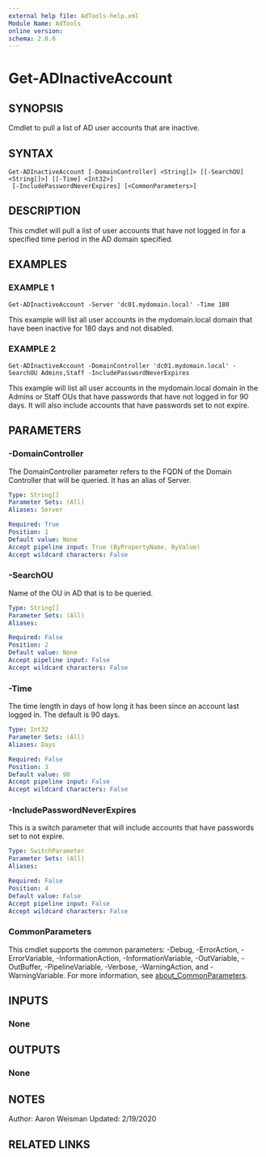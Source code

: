 ```yaml
---
external help file: AdTools-help.xml
Module Name: AdTools
online version:
schema: 2.0.0
---
```


# Get-ADInactiveAccount

## SYNOPSIS
Cmdlet to pull a list of AD user accounts that are inactive.

## SYNTAX

```
Get-ADInactiveAccount [-DomainController] <String[]> [[-SearchOU] <String[]>] [[-Time] <Int32>]
 [-IncludePasswordNeverExpires] [<CommonParameters>]
```

## DESCRIPTION
This cmdlet will pull a list of user accounts that have not logged in for a specified time period in the AD domain specified.

## EXAMPLES

### EXAMPLE 1
```
Get-ADInactiveAccount -Server 'dc01.mydomain.local' -Time 180
```

This example will list all user accounts in the mydomain.local domain that have been inactive for 180 days and not disabled.

### EXAMPLE 2
```
Get-ADInactiveAccount -DomainController 'dc01.mydomain.local' -SearchOU Admins,Staff -IncludePasswordNeverExpires
```

This example will list all user accounts in the mydomain.local domain in the Admins or Staff OUs that have passwords that have not logged in for 90 days. 
It will also include accounts that have passwords set to not expire.

## PARAMETERS

### -DomainController
The DomainController parameter refers to the FQDN of the Domain Controller that will be queried.
It has an alias of Server.

```yaml
Type: String[]
Parameter Sets: (All)
Aliases: Server

Required: True
Position: 1
Default value: None
Accept pipeline input: True (ByPropertyName, ByValue)
Accept wildcard characters: False
```

### -SearchOU
Name of the OU in AD that is to be queried.

```yaml
Type: String[]
Parameter Sets: (All)
Aliases:

Required: False
Position: 2
Default value: None
Accept pipeline input: False
Accept wildcard characters: False
```

### -Time
The time length in days of how long it has been since an account last logged in. 
The default is 90 days.

```yaml
Type: Int32
Parameter Sets: (All)
Aliases: Days

Required: False
Position: 3
Default value: 90
Accept pipeline input: False
Accept wildcard characters: False
```

### -IncludePasswordNeverExpires
This is a switch parameter that will include accounts that have passwords set to not expire.

```yaml
Type: SwitchParameter
Parameter Sets: (All)
Aliases:

Required: False
Position: 4
Default value: False
Accept pipeline input: False
Accept wildcard characters: False
```

### CommonParameters
This cmdlet supports the common parameters: -Debug, -ErrorAction, -ErrorVariable, -InformationAction, -InformationVariable, -OutVariable, -OutBuffer, -PipelineVariable, -Verbose, -WarningAction, and -WarningVariable. For more information, see [about_CommonParameters](http://go.microsoft.com/fwlink/?LinkID=113216).

## INPUTS

### None
## OUTPUTS

### None
## NOTES
Author: Aaron Weisman
Updated: 2/19/2020

## RELATED LINKS
